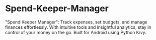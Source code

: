 # Spend-Keeper-Manager
"Spend Keeper Manager": Track expenses, set budgets, and manage finances effortlessly. With intuitive tools and insightful analytics, stay in control of your money on the go. Built for Android using Python Kivy.
